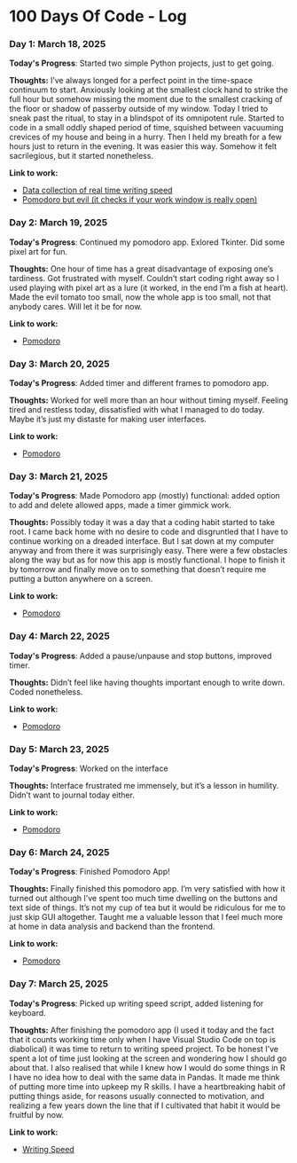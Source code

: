 # 100 Days Of Code - Log

### Day 1: March 18, 2025 

**Today's Progress**: Started two simple Python projects, just to get going.

**Thoughts:** I’ve always longed for a perfect point in the time-space continuum to start. Anxiously looking at the smallest clock hand to strike the full hour but somehow missing the moment due to the smallest cracking of the floor or shadow of passerby outside of my window. Today I tried to sneak past the ritual, to stay in a blindspot of its omnipotent rule. Started to code in a small oddly shaped period of time, squished between vacuuming crevices of my house and being in a hurry. Then I held my breath for a few hours just to return in the evening. 
It was easier this way. Somehow it felt sacrilegious, but it started nonetheless. 

**Link to work:** 
- [Data collection of real time writing speed](https://github.com/amklb/Writing-Speed)
- [Pomodoro but evil (it checks if your work window is really open)](https://github.com/amklb/Panopticon-Pomodoro)

### Day 2: March 19, 2025 

**Today's Progress**: Continued my pomodoro app. Exlored Tkinter. Did some pixel art for fun. 

**Thoughts:** One hour of time has a great disadvantage of exposing one’s tardiness. Got frustrated with myself. Couldn’t start coding right away so I used playing with pixel art as a lure (it worked, in the end I’m a fish at heart). Made the evil tomato too small, now the whole app is too small, not that anybody cares. Will let it be for now. 

**Link to work:** 
- [Pomodoro](https://github.com/amklb/Panopticon-Pomodoro)

### Day 3: March 20, 2025 

**Today's Progress**: Added timer and different frames to pomodoro app.

**Thoughts:** Worked for well more than an hour without timing myself. Feeling tired and restless today, dissatisfied with what I managed to do today. Maybe it’s just my distaste for making user interfaces. 

**Link to work:** 
- [Pomodoro](https://github.com/amklb/Panopticon-Pomodoro)

### Day 3: March 21, 2025 

**Today's Progress**: Made Pomodoro app (mostly) functional: added option to add and delete allowed apps, made a timer gimmick work. 

**Thoughts:** Possibly today it was a day that a coding habit started to take root. I came back home with no desire to code and disgruntled that I have to continue working on a dreaded interface. But I sat down at my computer anyway and from there it was surprisingly easy. There were a few obstacles along the way but as for now this app is mostly functional. I hope to finish it by tomorrow and finally move on to something that doesn’t require me putting a button anywhere on a screen. 

**Link to work:** 
- [Pomodoro](https://github.com/amklb/Panopticon-Pomodoro)

### Day 4: March 22, 2025 

**Today's Progress**: Added a pause/unpause and stop buttons, improved timer.

**Thoughts:** Didn’t feel like having thoughts important enough to write down. Coded nonetheless.

**Link to work:** 
- [Pomodoro](https://github.com/amklb/Panopticon-Pomodoro)

### Day 5: March 23, 2025 

**Today's Progress**: Worked on the interface

**Thoughts:** Interface frustrated me immensely, but it’s a lesson in humility. Didn’t want to journal today either.

**Link to work:** 
- [Pomodoro](https://github.com/amklb/Panopticon-Pomodoro)

### Day 6: March 24, 2025 

**Today's Progress**: Finished Pomodoro App!

**Thoughts:** Finally finished this pomodoro app. I’m very satisfied with how it turned out although I’ve spent too much time dwelling on the buttons and text side of things. It’s not my cup of tea but it would be ridiculous for me to just skip GUI altogether. Taught me a valuable lesson that I feel much more at home in data analysis and backend than the frontend. 

**Link to work:** 
- [Pomodoro](https://github.com/amklb/Panopticon-Pomodoro)

### Day 7: March 25, 2025 

**Today's Progress**: Picked up writing speed script, added listening for keyboard. 

**Thoughts:** After finishing the pomodoro app (I used it today and the fact that it counts working time only when I have Visual Studio Code on top is diabolical) it was time to return to writing speed project. To be honest I’ve spent a lot of time just looking at the screen and wondering how I should go about that. I also realised that while I knew how I would do some things in R I have no idea how to deal with the same data in Pandas. It made me think of putting more time into upkeep my R skills. I have a heartbreaking habit of putting things aside, for reasons usually connected to motivation, and realizing a few years down the line that if I cultivated that habit it would be fruitful by now.  

**Link to work:** 
- [Writing Speed](https://github.com/amklb/Writing-Speed)
